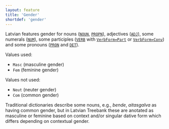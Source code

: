 ```yaml
---
layout: feature
title: 'Gender'
shortdef: 'gender'
---
```


Latvian features gender for nouns ([`NOUN`](), [`PROPN`]()), adjectives ([`ADJ`]()), some numerals ([`NUM`]()), some participles ([`VERB`]() with [`VerbForm=Part`](VerbForm) or [`VerbForm=Conv`](VerbForm)) and some pronouns ([`PRON`]() and [`DET`]()).

Values used:

* `Masc` (masculine gender)
* `Fem` (feminine gender)

Values not used:

* `Neut` (neuter gender)
* `Com` (common gender)

Traditional dictionaries describe some nouns, e.g., _bende_, _aitasgalva_ as having common gender, but in Latvian Treebank these are anotated as masculine or feminine based on context and/or singular dative form which differs depending on contextual gender.

